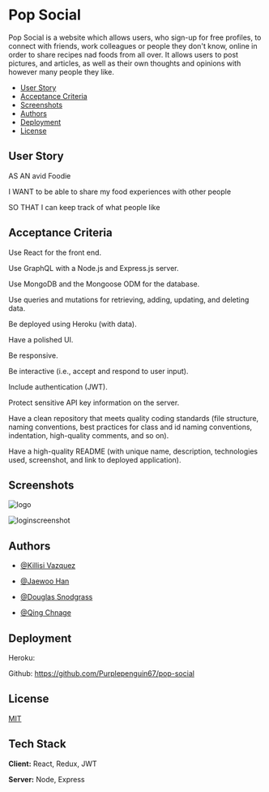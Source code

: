 
# Pop Social

Pop Social is a website which allows users, who sign-up for free profiles, to connect with friends, work colleagues or people they don't know, online in order to share recipes nad foods from all over. It allows users to post pictures, and articles, as well as their own thoughts and opinions with however many people they like.

- [User Story](#user-story)
- [Acceptance Criteria](#acceptance-criteria)
- [Screenshots](#screenshots)
- [Authors](#authors)
- [Deployment](#deployment)
- [License](#license)


## User Story

AS AN avid Foodie

I WANT to be able to share my food experiences with other people

SO THAT I can keep track of what people like


## Acceptance Criteria

Use React for the front end.

Use GraphQL with a Node.js and Express.js server.

Use MongoDB and the Mongoose ODM for the database.

Use queries and mutations for retrieving, adding, updating, and deleting data.

Be deployed using Heroku (with data).

Have a polished UI.

Be responsive.

Be interactive (i.e., accept and respond to user input).

Include authentication (JWT).

Protect sensitive API key information on the server.

Have a clean repository that meets quality coding standards (file structure, naming conventions, best practices for class and id naming conventions, indentation, high-quality comments, and so on).

Have a high-quality README (with unique name, description, technologies used, screenshot, and link to deployed application).

## Screenshots

![logo](https://user-images.githubusercontent.com/103548864/194458099-0dfeabc0-e7c4-4eba-a9f1-13222048577d.png)


![loginscreenshot](https://user-images.githubusercontent.com/103548864/194455384-72bc1358-0d70-4639-9c72-b023ca3662de.png)




## Authors

- [@Killisi Vazquez](https://www.github.com/GG-EZ415)

- [@Jaewoo Han](https://www.github.com/jaehan213)

- [@Douglas Snodgrass](https://www.github.com/purplepenguin67)

- [@Qing Chnage](https://www.github.com/qing507543)



## Deployment


Heroku: 

Github: https://github.com/Purplepenguin67/pop-social




## License

[MIT](https://choosealicense.com/licenses/mit/)


## Tech Stack

**Client:** React, Redux, JWT

**Server:** Node, Express

